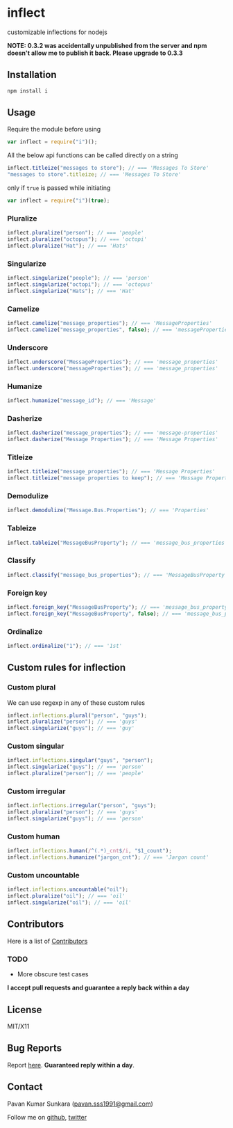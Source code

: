 # inflect

customizable inflections for nodejs

**NOTE: 0.3.2 was accidentally unpublished from the server and npm doesn't allow me to publish it back. Please upgrade to 0.3.3**

## Installation

```bash
npm install i
```

## Usage

Require the module before using

```js
var inflect = require("i")();
```

All the below api functions can be called directly on a string

```js
inflect.titleize("messages to store"); // === 'Messages To Store'
"messages to store".titleize; // === 'Messages To Store'
```

only if `true` is passed while initiating

```js
var inflect = require("i")(true);
```

### Pluralize

```js
inflect.pluralize("person"); // === 'people'
inflect.pluralize("octopus"); // === 'octopi'
inflect.pluralize("Hat"); // === 'Hats'
```

### Singularize

```js
inflect.singularize("people"); // === 'person'
inflect.singularize("octopi"); // === 'octopus'
inflect.singularize("Hats"); // === 'Hat'
```

### Camelize

```js
inflect.camelize("message_properties"); // === 'MessageProperties'
inflect.camelize("message_properties", false); // === 'messageProperties'
```

### Underscore

```js
inflect.underscore("MessageProperties"); // === 'message_properties'
inflect.underscore("messageProperties"); // === 'message_properties'
```

### Humanize

```js
inflect.humanize("message_id"); // === 'Message'
```

### Dasherize

```js
inflect.dasherize("message_properties"); // === 'message-properties'
inflect.dasherize("Message Properties"); // === 'Message Properties'
```

### Titleize

```js
inflect.titleize("message_properties"); // === 'Message Properties'
inflect.titleize("message properties to keep"); // === 'Message Properties to Keep'
```

### Demodulize

```js
inflect.demodulize("Message.Bus.Properties"); // === 'Properties'
```

### Tableize

```js
inflect.tableize("MessageBusProperty"); // === 'message_bus_properties'
```

### Classify

```js
inflect.classify("message_bus_properties"); // === 'MessageBusProperty'
```

### Foreign key

```js
inflect.foreign_key("MessageBusProperty"); // === 'message_bus_property_id'
inflect.foreign_key("MessageBusProperty", false); // === 'message_bus_propertyid'
```

### Ordinalize

```js
inflect.ordinalize("1"); // === '1st'
```

## Custom rules for inflection

### Custom plural

We can use regexp in any of these custom rules

```js
inflect.inflections.plural("person", "guys");
inflect.pluralize("person"); // === 'guys'
inflect.singularize("guys"); // === 'guy'
```

### Custom singular

```js
inflect.inflections.singular("guys", "person");
inflect.singularize("guys"); // === 'person'
inflect.pluralize("person"); // === 'people'
```

### Custom irregular

```js
inflect.inflections.irregular("person", "guys");
inflect.pluralize("person"); // === 'guys'
inflect.singularize("guys"); // === 'person'
```

### Custom human

```js
inflect.inflections.human(/^(.*)_cnt$/i, "$1_count");
inflect.inflections.humanize("jargon_cnt"); // === 'Jargon count'
```

### Custom uncountable

```js
inflect.inflections.uncountable("oil");
inflect.pluralize("oil"); // === 'oil'
inflect.singularize("oil"); // === 'oil'
```

## Contributors

Here is a list of [Contributors](http://github.com/pksunkara/inflect/contributors)

### TODO

- More obscure test cases

**I accept pull requests and guarantee a reply back within a day**

## License

MIT/X11

## Bug Reports

Report [here](http://github.com/pksunkara/inflect/issues). **Guaranteed reply within a day**.

## Contact

Pavan Kumar Sunkara (pavan.sss1991@gmail.com)

Follow me on [github](https://github.com/users/follow?target=pksunkara), [twitter](http://twitter.com/pksunkara)
